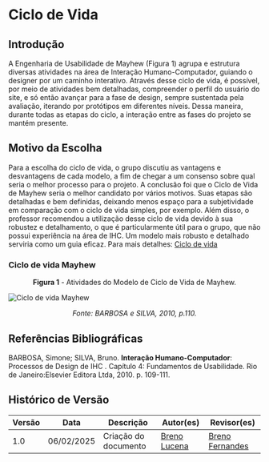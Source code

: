 # Ciclo de Vida

## Introdução

A Engenharia de Usabilidade de Mayhew (Figura 1) agrupa e estrutura diversas atividades na área de Interação Humano-Computador, guiando o designer por um caminho interativo. Através desse ciclo de vida, é possível, por meio de atividades bem detalhadas, compreender o perfil do usuário do site, e só então avançar para a fase de design, sempre sustentada pela avaliação, iterando por protótipos em diferentes níveis. Dessa maneira, durante todas as etapas do ciclo, a interação entre as fases do projeto se mantém presente.



## Motivo da Escolha


Para a escolha do ciclo de vida, o grupo discutiu as vantagens e desvantagens de cada modelo, a fim de chegar a um consenso sobre qual seria o melhor processo para o projeto. A conclusão foi que o Ciclo de Vida de Mayhew seria o melhor candidato por vários motivos. Suas etapas são detalhadas e bem definidas, deixando menos espaço para a subjetividade em comparação com o ciclo de vida simples, por exemplo. Além disso, o professor recomendou a utilização desse ciclo de vida devido à sua robustez e detalhamento, o que é particularmente útil para o grupo, que não possui experiência na área de IHC. Um modelo mais robusto e detalhado serviria como um guia eficaz. 
Para mais detalhes: [Ciclo de vida](../planejamento/design.md)

### Ciclo de vida Mayhew

<div style="text-align: center;">
  <b>Figura 1</b> - Atividades do Modelo de Ciclo de Vida de Mayhew.
</div>

![Ciclo de vida  Mayhew](../assets/ciclo-de-vida-mayhew.png)

<div style="text-align: center;">
  <i>Fonte: BARBOSA e SILVA, 2010, p.110.</i>
</div>



## Referências Bibliográficas

BARBOSA, Simone; SILVA, Bruno. **Interação Humano-Computador**: Processos de Design de IHC . Capítulo 4: Fundamentos de Usabilidade. Rio de Janeiro:Elsevier Editora Ltda, 2010. p. 109-111.

## Histórico de Versão

| Versão |    Data    |                Descrição                 |                    Autor(es)                     |                 Revisor(es)                  |
| ------ | ---------- | ------------------------------------------- | ------------------------------------------------ | ------------------------------------------- |
| 1.0  | 06/02/2025 | Criação do documento | [Breno Lucena](https://github.com/BrenoLUCO) | [Breno Fernandes](https://github.com/Brenofrds) |